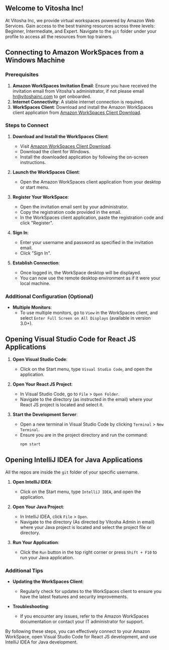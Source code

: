 ## Welcome to Vitosha Inc!

At Vitosha Inc, we provide virtual workspaces powered by Amazon Web Services. Gain access to the best training resources across three levels: Beginner, Intermediate, and Expert. Navigate to the `git` folder under your profile to access all the resources from top trainers.

## Connecting to Amazon WorkSpaces from a Windows Machine

### Prerequisites

1. **Amazon WorkSpaces Invitation Email**: Ensure you have received the invitation email from Vitosha's administrator, if not please email hr@vitoshainc.com to get onboarded.
2. **Internet Connectivity**: A stable internet connection is required.
3. **WorkSpaces Client**: Download and install the Amazon WorkSpaces client application from [Amazon WorkSpaces Client Download](https://clients.amazonworkspaces.com/).

### Steps to Connect

1. **Download and Install the WorkSpaces Client**:
   - Visit [Amazon WorkSpaces Client Download](https://clients.amazonworkspaces.com/).
   - Download the client for Windows.
   - Install the downloaded application by following the on-screen instructions.

2. **Launch the WorkSpaces Client**:
   - Open the Amazon WorkSpaces client application from your desktop or start menu.

3. **Register Your WorkSpace**:
   - Open the invitation email sent by your administrator.
   - Copy the registration code provided in the email.
   - In the WorkSpaces client application, paste the registration code and click "Register".

4. **Sign In**:
   - Enter your username and password as specified in the invitation email.
   - Click "Sign In".

5. **Establish Connection**:
   - Once logged in, the WorkSpace desktop will be displayed.
   - You can now use the remote desktop environment as if it were your local machine.

### Additional Configuration (Optional)

- **Multiple Monitors**:
  - To use multiple monitors, go to `View` in the WorkSpaces client, and select `Enter Full Screen on All Displays` (available in version 3.0+).

## Opening Visual Studio Code for React JS Applications

1. **Open Visual Studio Code**:
   - Click on the Start menu, type `Visual Studio Code`, and open the application.

2. **Open Your React JS Project**:
   - In Visual Studio Code, go to `File` > `Open Folder`.
   - Navigate to the directory (as instructed in the email) where your React JS project is located and select it.

3. **Start the Development Server**:
   - Open a new terminal in Visual Studio Code by clicking `Terminal` > `New Terminal`.
   - Ensure you are in the project directory and run the command:
     ```bash
     npm start
     ```

## Opening IntelliJ IDEA for Java Applications

All the repos are inside the `git` folder of your specific username.

1. **Open IntelliJ IDEA**:
   - Click on the Start menu, type `IntelliJ IDEA`, and open the application.

2. **Open Your Java Project**:
   - In IntelliJ IDEA, click `File` > `Open`.
   - Navigate to the directory (As directed by Vitosha Admin in email) where your Java project is located and select the project file or directory.

3. **Run Your Application**:
   - Click the `Run` button in the top right corner or press `Shift + F10` to run your Java application.

### Additional Tips

- **Updating the WorkSpaces Client**:
  - Regularly check for updates to the WorkSpaces client to ensure you have the latest features and security improvements.

- **Troubleshooting**:
  - If you encounter any issues, refer to the Amazon WorkSpaces documentation or contact your IT administrator for support.

By following these steps, you can effectively connect to your Amazon WorkSpace, open Visual Studio Code for React JS development, and use IntelliJ IDEA for Java development.
